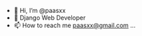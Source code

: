 - 👋 Hi, I’m @paasxx
- 💞️ Django Web Developer
- 📫 How to reach me paasxx@gmail.com ...

<!---
paasxx/paasxx is a ✨ special ✨ repository because its `README.md` (this file) appears on your GitHub profile.
You can click the Preview link to take a look at your changes.
--->
